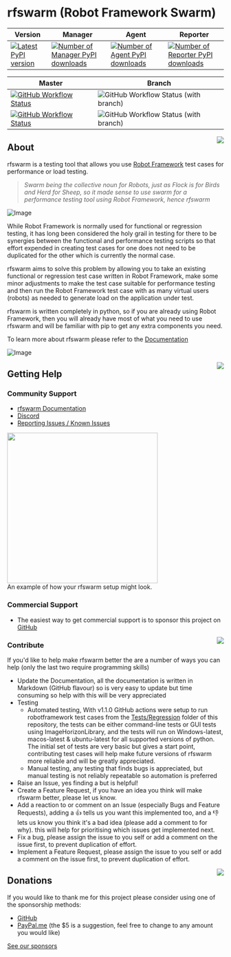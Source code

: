 # rfswarm (Robot Framework Swarm)

|Version|Manager|Agent|Reporter|
|---|---|---|---|
|[![Latest PyPI version](https://img.shields.io/pypi/v/rfswarm-manager.svg)](https://pypi.python.org/pypi/rfswarm-manager/) | [![Number of Manager PyPI downloads](https://img.shields.io/pypi/dm/rfswarm-manager.svg)](https://pypi.python.org/pypi/rfswarm-manager/) | [![Number of Agent PyPI downloads](https://img.shields.io/pypi/dm/rfswarm-agent.svg)](https://pypi.python.org/pypi/rfswarm-agent/) | [![Number of Reporter PyPI downloads](https://img.shields.io/pypi/dm/rfswarm-reporter.svg)](https://pypi.python.org/pypi/rfswarm-reporter/) |

| Master | Branch |
| -- | -- |
| [![GitHub Workflow Status](https://img.shields.io/github/actions/workflow/status/damies13/rfswarm/superlinter.yml?branch=master&label=Linter)](https://github.com/damies13/rfswarm/actions/workflows/superlinter.yml) | ![GitHub Workflow Status (with branch)](https://img.shields.io/github/actions/workflow/status/damies13/rfswarm/superlinter.yml?branch=v1.1.0&label=Linter) |
| [![GitHub Workflow Status](https://img.shields.io/github/actions/workflow/status/damies13/rfswarm/Regression_Tests.yml?branch=master&label=Regression%20Tests)](https://github.com/damies13/rfswarm/actions/workflows/Regression_Tests.yml) | ![GitHub Workflow Status (with branch)](https://img.shields.io/github/actions/workflow/status/damies13/rfswarm/Regression_Tests.yml?branch=v1.1.0&label=Regression%20Tests) |

<img align="right" src="Doc/Images/Icon_Information.png">

## About
rfswarm is a testing tool that allows you use [Robot Framework](https://robotframework.org/) test cases for performance or load testing.

> _Swarm being the collective noun for Robots, just as Flock is for Birds and Herd for Sheep, so it made sense to use swarm for a performance testing tool using Robot Framework, hence rfswarm_

![Image](Doc/Images/MacOS_Plan_v0.8.0_saved_opened.png "Plan - Planning a performance test")

While Robot Framework is normally used for functional or regression testing, it has long been considered the holy grail in testing for there to be synergies between the functional and performance testing scripts so that effort expended in creating test cases for one does not need to be duplicated for the other which is currently the normal case.

rfswarm aims to solve this problem by allowing you to take an existing functional or regression test case written in Robot Framework, make some minor adjustments to make the test case suitable for performance testing and then run the Robot Framework test case with as many virtual users (robots) as needed to generate load on the application under test.

rfswarm is written completely in python, so if you are already using Robot Framework, then you will already have most of what you need to use rfswarm and will be familiar with pip to get any extra components you need.

To learn more about rfswarm please refer to the [Documentation](Doc/README.md)

![Image](Doc/Images/MacOS_Run_v0.8.0_2h.png "Run - Showing results being collected live")

<img align="right" src="Doc/Images/Icon_Help.png">

## Getting Help

### Community Support

- [rfswarm Documentation](Doc/README.md)
- [Discord](https://discord.gg/jJfCMrqCsT)
- [Reporting Issues / Known Issues](https://github.com/damies13/rfswarm/issues)

<kbd align="centre">
<img align="centre" height="350" src="Doc/Images/Manager&Agent_Example.png">
</kbd><br>
An example of how your rfswarm setup might look.

### Commercial Support
- The easiest way to get commercial support is to sponsor this project on [GitHub](https://github.com/sponsors/damies13?frequency=recurring&sponsor=damies13)

<img align="right" src="Doc/Images/Icon_Contribute.png">

### Contribute
If you'd like to help make rfswarm better the are a number of ways you can help (only the last two require programming skills)
- Update the Documentation, all the documentation is written in Markdown (GitHub flavour) so is very easy to update but time consuming so help with this will be very appreciated
- Testing
  - Automated testing, With v1.1.0 GitHub actions were setup to run robotframework test cases from the [Tests/Regression](Tests/Regression) folder of this repository, the tests can be either command-line tests or GUI tests using ImageHorizonLibrary, and the tests will run on Windows-latest, macos-latest & ubuntu-latest for all supported versions of python.
  The initial set of tests are very basic but gives a start point, contributing test cases will help make future versions of rfswarm more reliable and will be greatly appreciated.
  - Manual testing, any testing that finds bugs is appreciated, but manual testing is not reliably repeatable so automation is preferred
- Raise an Issue, yes finding a but is helpful!
- Create a Feature Request, if you have an idea you think will make rfswarm better, please let us know.
- Add a reaction to or comment on an Issue (especially Bugs and Feature Requests), adding a :+1: tells us you want this implemented too, and a :-1: lets us know you think it's a bad idea (please add a comment to for why). this will help for prioritising which issues get implemented next.
- Fix a bug, please assign the issue to you self or add a comment on the issue first, to prevent duplication of effort.
- Implement a Feature Request, please assign the issue to you self or add a comment on the issue first, to prevent duplication of effort.

<img align="right" src="Doc/Images/Icon_Donate.png">

## Donations

If you would like to thank me for this project please consider using one of the sponsorship methods:
- [GitHub](https://github.com/sponsors/damies13?frequency=one-time&sponsor=damies13)
- [PayPal.me](https://paypal.me/damies13/5) (the $5 is a suggestion, feel free to change to any amount you would like)

[See our sponsors](Doc/Sponsors.md)
